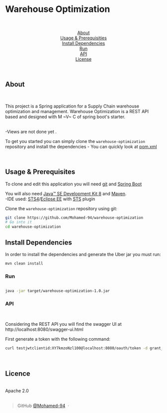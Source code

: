 # Warehouse Optimization
<br>

<p align="center">
  <a href="#about">About</a> 
<br>
  <a href="#usage-&-prerequisities">Usage & Prerequisities</a> 
  <br>
  <a href="#install-dependencies">Install Dependencies</a> 
  <br>
  <a href="#run">Run</a> 
  <br>
  <a href="#api">API</a> 
    <br>
  <a href="#license">License</a>
</p>
<br>
  
## About

  <br>
  
This project is a Spring application for a Supply Chain warehouse optimization and management.
Warehouse Optimization is a REST API based and designed with M ~V~ C of spring boot's starter.

  <br>
-Views are not done yet .
  <br>
  
To get you started you can simply clone the `warehouse-optimization` repository and install the dependencies - You can quickly look at [pom.xml](https://github.com/Mohamed94/warehouse-optimization/pom.xml)

<br>

## Usage & Prerequisites

To clone and edit this application you will need [git](https://git-scm.com/) and [Spring Boot](https://projects.spring.io/spring-boot/)

You will also need [Java™ SE Development Kit 8](http://www.oracle.com/technetwork/java/javase/downloads) and [Maven](https://maven.apache.org/download.cgi).
<br>
-IDE used: [STS4](https://spring.io/tools)/[Eclipse EE](https://www.eclipse.org/downloads/packages/release/kepler/sr2/eclipse-ide-java-ee-developers) with [STS](https://spring.io/tools) plugin


Clone the `warehouse-optimization` repository using git:

```bash
git clone https://github.com/Mohamed-94/warehouse-optimization
# Go into it
cd warehouse-optimization

```

## Install Dependencies

In order to install the dependencies and generate the Uber jar you must run:

```bash
mvn clean install
```

### Run
 
```bash

java -jar target/warehouse-optimization-1.0.jar
```

### API
<br>

Considering the REST API you will find the swagger UI at http://localhost:8080/swagger-ui.html

First generate a token with the following command:

```bash
curl testjwtclientid:XY7kmzoNzl100@localhost:8080/oauth/token -d grant_type=password -d username=user -d password=jwtpass
```
<br>

## Licence

<br>
Apache 2.0
<br>
<br>

> GitHub [@Mohamed-94](https://github.com/Mohamed-94) &nbsp;&middot;&nbsp;
